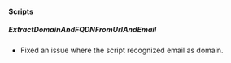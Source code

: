 
#### Scripts
##### ExtractDomainAndFQDNFromUrlAndEmail
- Fixed an issue where the script recognized email as domain.
